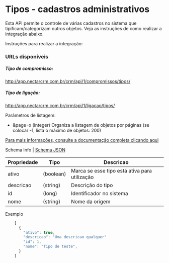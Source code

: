 # Tipos - cadastros administrativos

Esta API permite o controle de várias cadastros no sistema que tipificam/categorizam outros objetos. Veja as instruções de como realizar a integração abaixo.

Instruções para realizar a integração:

### URLs disponíveis

##### Tipo de compromisso:
http://app.nectarcrm.com.br/crm/api/1/compromissos/tipos/

##### Tipo de ligação:
http://app.nectarcrm.com.br/crm/api/1/ligacao/tipos/


Parâmetros de listagem:
* &page=x (integer) Organiza a listagem de objetos por páginas (se colocar -1, lista o máximo de objetos: 200)

[Para mais informações, consulte a documentação completa clicando aqui](http://docs.nectarcrm.apiary.io)

Schema Info | [Schema JSON](schema.json)

Propriedade | Tipo | Descricao
------------ | ------------- | -------------
ativo | (boolean) | Marca se esse tipo está ativa para utilização
descricao | (string) | Descrição do tipo
id | (long) | Identificador no sistema
nome | (string) | Nome da origem

Exemplo
```js
    [
      {
        "ativo": true,
        "descricao": "Uma descricao qualquer"
        "id": 1,
        "nome": "Tipo de teste",
      }
    ]
```
